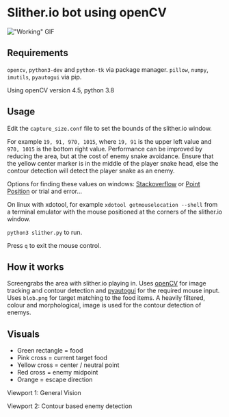 # Slither.io bot using openCV

!["Working" GIF](currentprogress.gif)

## Requirements

`opencv`, `python3-dev` and `python-tk` via package manager. `pillow`, `numpy`, `imutils`, `pyautogui` via pip. 

Using openCV version 4.5, python 3.8

## Usage

Edit the `capture_size.conf` file to set the bounds of the slither.io window.

For example `19, 91, 970, 1015`, where `19, 91` is the upper left value and `970, 1015` is the bottom right value. Performance can be improved by reducing the area, but at the cost of enemy snake avoidance. Ensure that the yellow center marker is in the middle of the player snake head, else the contour detection will detect the player snake as an enemy.

Options for finding these values on windows: [Stackoverflow](https://superuser.com/questions/85822/utilities-for-finding-x-y-screen-coordinates) or [Point Position](https://www.snapfiles.com/get/pointpos.html) or trial and error...

On linux with xdotool, for example `xdotool getmouselocation --shell` from a terminal emulator with the mouse positioned at the corners of the slither.io window.

`python3 slither.py` to run.

Press `q` to exit the mouse control.

## How it works

Screengrabs the area with slither.io playing in. Uses [openCV](https://opencv.org/) for image tracking and contour detection and [pyautogui](https://pyautogui.readthedocs.io/en/latest/) for the required mouse input.
Uses `blob.png` for target matching to the food items. A heavily filtered,
colour and morphological, image is used for the contour detection of enemys.

## Visuals

- Green rectangle = food
- Pink cross = current target food
- Yellow cross = center / neutral point
- Red cross = enemy midpoint
- Orange = escape direction

Viewport 1: General Vision

Viewport 2: Contour based enemy detection
